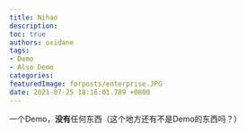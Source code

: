 ```yaml
---
title: Nihao
description:
toc: true
authors: oxidane
tags: 
- Demo
- Also Demo
categories: 
featuredImage: forposts/enterprise.JPG
date: 2021-07-25 18:16:01.789 +0800
---
```


一个Demo，**没有**任何东西（这个地方还有不是Demo的东西吗？）

